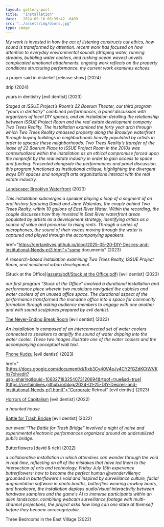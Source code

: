 ```yaml
---
layout: gallery-post
title:  "installation"
date:   2024-09-16 08:39:42 -0400
src: "../assets/img/doors.jpg"
type: image
---
```

<i> My work is invested in how the act of listening constructs our ethics, how sound is transformed by attention. recent work has focused on how attention to everyday environmental sounds (dripping water, running streams, bubbling water coolers, and rushing ocean waves) unveils complicated emotional attachments. ongoing work reflects on the property conditions structuring performance. my current work examines echoes. </i>

a prayer said in disbelief [release show] (2024)

drip (2024)

yours in dentistry [evil dentist] (2023) 

<i> Staged at ISSUE Project’s Room’s 22 Boerum Theater, our third program “yours in dentistry” combined performances, a panel discussion with organizers of local DIY spaces, and an installation detailing the relationship between ISSUE Project Room and the real estate development company Two Trees Reality. The installation examined the forty year arch through which Two Trees Reality amassed property along the Brooklyn waterfront through buying buildings in neighborhoods heavily populated by artists in order to upscale these neighborhoods. Two Trees Reality’s transfer of the lease of 22 Boerum Place to ISSUE Project Room in the 2010s was contextualized within the installation as an ethical compromise forced upon the nonprofit by the real estate industry in order to gain access to space and funding. Presented alongside the performances and panel discussion, this program functioned as institutional critique, highlighting the divergent ways DIY spaces and nonprofit arts organizations interact with the real estate industry. </i>

[Landscape: Brooklyn Waterfront](https://github.com/certainlives/certainlives.github.io/blob/556989798d9ee68c5079704791be5b967d3b0701/assets/pdf/kudzu.pdf) (2023)

<i> This installation submerges a speaker playing a loop of a segment of an oral history featuring David and Jane Walentas, the couple behind Two Trees Realty, within 10 gallons of East River Water. Within the recording, the couple discusses how they invested in East River waterfront areas populated by artists as a development strategy, identifying artists as a source of value and precursor to rising rents. Through a series of microphones, the sound of their voices moving through the water is captured and played through the accompanying speakers. </i>

<a>href="https://certainlives.github.io/blog/2025-05-20-DIY-Desires-and-Institutional-Needs-pt3.html">"some documents"</a> (2023)

<i> A research-based installation examining Two Trees Realty, ISSUE Project Room, and neoliberal urban development. </i>

[Stuck at the Office]([assets/pdf/Stuck at the Office.pdf](https://github.com/certainlives/certainlives.github.io/blob/e354257d2584e82dea921533bd2156586f2d7ddf/assets/pdf/Stuck%20at%20the%20Office.pdf)) [evil dentist] (2023)

<i> our first program “Stuck at the Office” involved a durational installation and performance piece wherein two musicians navigated the cubicles and water coolers of an unused office space. The durational aspect of the performance transformed the mundane office into a space for community formation through asking audience members to engage with one another and with sound sculptures prepared by evil dentist. </i>

[The Never-Ending Break Room](https://github.com/certainlives/certainlives.github.io/blob/556989798d9ee68c5079704791be5b967d3b0701/assets/pdf/break.pdf) [evil dentist] (2023)

<i>An installation is composed of an interconnected set of water coolers connected to speakers to amplify the sound of water dripping into the water cooler. These two images illustrate one of the water coolers and the accompanying conceptual wall text. </i>

[Phone Kudzu](https://github.com/certainlives/certainlives.github.io/blob/556989798d9ee68c5079704791be5b967d3b0701/assets/pdf/kudzu.pdf) [evil dentist] (2023)

<a>href="[https://docs.google.com/document/d/1Ixb3Cy40V4eJy4CY2fGZdKCtWVKhs7oh/edit?usp=sharing&ouid=106327183254073120694&rtpof=true&sd=true](https://certainlives.github.io/blog/2024-01-25-DIY-Desires-and-Institutional-Needs-pt1.html)">"Corporate Retreat"</a> [evil dentist] (2023)

[Horrors of Capitalism](https://github.com/certainlives/certainlives.github.io/blob/556989798d9ee68c5079704791be5b967d3b0701/assets/pdf/horrors.pdf) [evil dentist] (2022)

<i>a haunted house</i>

[Battle for Trash Bridge](.../assets/pdf/Trash%20Bridge.pdf) [evil dentist] (2022) 

<i>our event “The Battle for Trash Bridge” involved a night of noise and experimental electronic performances organized around an underutilized public bridge.</i>

[Butterflowers](https://github.com/certainlives/certainlives.github.io/blob/556989798d9ee68c5079704791be5b967d3b0701/assets/pdf/perfect%20human.pdf) [david & rick] (2022)

<i> a collaborative installation in which attendees can wander through the void in real time, reflecting on all of the mistakes that have led them to the intersection of arts and technology. Friday July 15th experience butterflowers: how to become the perfect human @wondervillenyc grounded in butterflowers's void and inspired by surveillance culture, facial augmentation software in photo booths, butterflies wearing cowboy boots, and breakcore, the installation deploys audio/visual interactivity between hardware samplers and the game's AI to immerse participants within an alien landscape. combining webcam surveillance footage with multi-channel projections, the project asks how long can one stare at themself before they become unrecognizable. </i>

Three Bedrooms in the East Village (2022)
